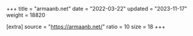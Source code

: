 +++
title = "armaanb.net"
date = "2022-03-22"
updated = "2023-11-17"
weight = 18820

[extra]
source = "https://armaanb.net/"
ratio = 10
size = 18
+++
